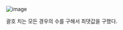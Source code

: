 ![image](https://user-images.githubusercontent.com/33195517/181296735-7b2e01e0-decd-4902-8b99-2febac1905f8.png)

괄호 치는 모든 경우의 수를 구해서 최댓값을 구했다.
